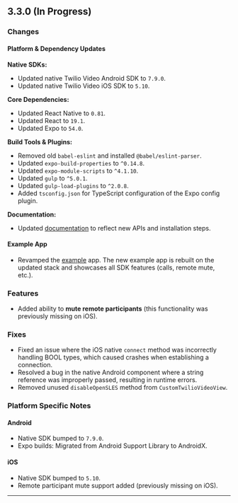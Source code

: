 
## 3.3.0 (In Progress)

### Changes

#### Platform & Dependency Updates

**Native SDKs:**
* Updated native Twilio Video Android SDK to `7.9.0`.
* Updated native Twilio Video iOS SDK to `5.10`.

**Core Dependencies:**
* Updated React Native to `0.81`.
* Updated React to `19.1`.
* Updated Expo to `54.0`.

**Build Tools & Plugins:**
* Removed old `babel-eslint` and installed `@babel/eslint-parser`.
* Updated `expo-build-properties` to `^0.14.8`.
* Updated `expo-module-scripts` to `^4.1.10`.
* Updated `gulp` to `^5.0.1`.
* Updated `gulp-load-plugins` to `^2.0.8`.
* Added `tsconfig.json` for TypeScript configuration of the Expo config plugin.

**Documentation:**
* Updated [documentation](./docs/README.md) to reflect new APIs and installation steps.

#### Example App

* Revamped the [example](./ExampleApp/) app. The new example app is rebuilt on the updated stack and showcases all SDK features (calls, remote mute, etc.).

### Features

* Added ability to **mute remote participants** (this functionality was previously missing on iOS).

### Fixes

* Fixed an issue where the iOS native `connect` method was incorrectly handling BOOL types, which caused crashes when establishing a connection.
* Resolved a bug in the native Android component where a string reference was improperly passed, resulting in runtime errors.
* Removed unused `disableOpenSLES` method from `CustomTwilioVideoView`.

### Platform Specific Notes

#### Android

* Native SDK bumped to `7.9.0`.
* Expo builds: Migrated from Android Support Library to AndroidX.

#### iOS

* Native SDK bumped to `5.10`.
* Remote participant mute support added (previously missing on iOS).

---
